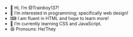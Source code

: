 - 👋 Hi, I’m @Trainboy137!
- 👀 I’m interested in programming; specifically web design!
- ⌨ I am fluent in HTML and hope to learn more!
- 🌱 I’m currently learning CSS and JavaScript.
- 😄 Pronouns: He/They

<!---
Trainboy137/Trainboy137 is a ✨ special ✨ repository because its `README.md` (this file) appears on your GitHub profile.
You can click the Preview link to take a look at your changes.
--->
